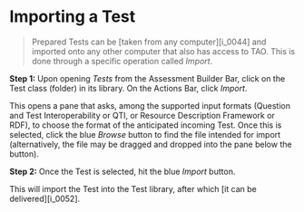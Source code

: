 # Importing a Test

>Prepared Tests can be [taken from any computer][i_0044] and imported onto any other computer that also has access to TAO. This is done through a specific operation called *Import*.

**Step 1:** Upon opening *Tests* from the Assessment Builder Bar, click on the Test class (folder) in its library. On the Actions Bar, click *Import*.

This opens a pane that asks, among the supported input formats (Question and Test Interoperability or QTI, or Resource Description Framework or RDF), to choose the format of the anticipated incoming Test. Once this is selected, click the blue *Browse* button to find the file intended for import (alternatively, the file may be dragged and dropped into the pane below the button). 

**Step 2:** Once the Test is selected, hit the blue *Import* button.

This will import the Test into the Test library, after which [it can be delivered][i_0052].
